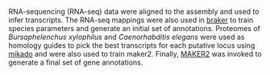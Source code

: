 RNA-sequencing (RNA-seq) data were aligned to the assembly and used to infer transcripts. The RNA-seq mappings were also used in [braker](https://github.com/Gaius-Augustus/BRAKER) to train species parameters and generate an initial set of annotations. Proteomes of _Bursaphelenchus xylophilus_ and _Caenorhabditis elegans_ were used as homology guides to pick the best transcripts for each putative locus using [mikado](https://mikado.readthedocs.io/en/stable/) and were also used to train maker2. Finally, [MAKER2](https://www.yandell-lab.org/software/maker.html) was invoked to generate a final set of gene annotations.
